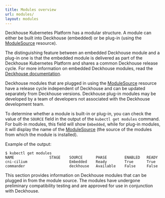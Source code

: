 ```yaml
---
title: Modules overview
url: modules/
layout: modules
---
```


Deckhouse Kubernetes Platform has a modular structure. A module can either be built into Deckhouse (embedded) or be plug-in (using the [ModuleSource](/products/kubernetes-platform/documentation/v1/cr.html#modulesource) resource).

The distinguishing feature between an embedded Deckhouse module and a plug-in one is that the embedded module is delivered as part of the Deckhouse Kubernetes Platform and shares a common Deckhouse release cycle. For more information on embedded Deckhouse modules, read the [Deckhouse documentation](/products/kubernetes-platform/documentation/v1/).

Deckhouse modules that are plugged in using the [ModuleSource](/products/kubernetes-platform/documentation/v1/cr.html#modulesource) resource have a release cycle independent of Deckhouse and can be updated separately from Deckhouse versions. Deckhouse plug-in modules may be developed by a team of developers not associated with the Deckhouse development team.

To determine whether a module is built-in or plug-in, you can check the value of the `SOURCE` field in the output of the `kubectl get modules` command. For built-in modules, this field will show `Embedded`, while for plug-in modules, it will display the name of the [ModuleSource](/products/kubernetes-platform/documentation/v1/cr.html#modulesource) (the source of the modules from which the module is installed).

Example of the output:

```console
$ kubectl get modules
NAME                STAGE    SOURCE      PHASE        ENABLED   READY
cni-cilium                   Embedded    Ready        True      True
commander                    deckhouse   Available    False     False
```

This section provides information on Deckhouse modules that can be plugged in from the module source. The modules have undergone preliminary compatibility testing and are approved for use in conjunction with Deckhouse.
